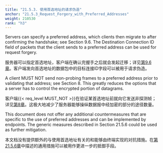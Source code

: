 ```yaml
---
title: "21.5.3. 使用首选地址的请求伪造"
anchor: "21.5.3_Request_Forgery_with_Preferred_Addresses"
weight: 210530
rank: "h3"
---
```


Servers can specify a preferred address, which clients then migrate to after confirming the handshake; see Section 9.6. The Destination Connection ID field of packets that the client sends to a preferred address can be used for request forgery.

服务器可以指定首选地址，客户端在确认完握手之后就会发起迁移；详见[第9.6章]()。客户端发向首选地址的数据包中的目标连接ID字段可以被用于请求伪造。

A client MUST NOT send non-probing frames to a preferred address prior to validating that address; see Section 8. This greatly reduces the options that a server has to control the encrypted portion of datagrams.

客户端{{< req_level MUST_NOT >}}在验证某首选地址前就向它发送非探测帧；详见[第8章]()。这极大地减少了服务器能够操纵数据报中经加密的部分的途径数量。

This document does not offer any additional countermeasures that are specific to the use of preferred addresses and can be implemented by endpoints. The generic measures described in Section 21.5.6 could be used as further mitigation.

本文档没有提供额外的与使用首选地址有关的和能够由终端实现的对抗措施。在[第21.5.6章]()中描述的通用措施可以被用作更进一步的抵御手段。
